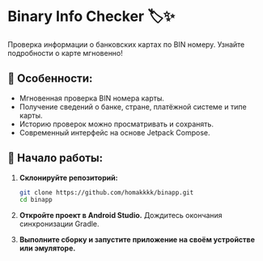 # Binary Info Checker 🏷️✨

Проверка информации о банковских картах по BIN номеру. Узнайте подробности о карте мгновенно!

## 🤗 Особенности:
- Мгновенная проверка BIN номера карты.
- Получение сведений о банке, стране, платёжной системе и типе карты.
- Историю проверок можно просматривать и сохранять.
- Современный интерфейс на основе Jetpack Compose.

## 🚀 Начало работы:

1. **Склонируйте репозиторий:**
   ```bash
   git clone https://github.com/homakkkk/binapp.git
   cd binapp
   ```

2. **Откройте проект в Android Studio.** Дождитесь окончания синхронизации Gradle.

3. **Выполните сборку и запустите приложение на своём устройстве или эмуляторе.**
